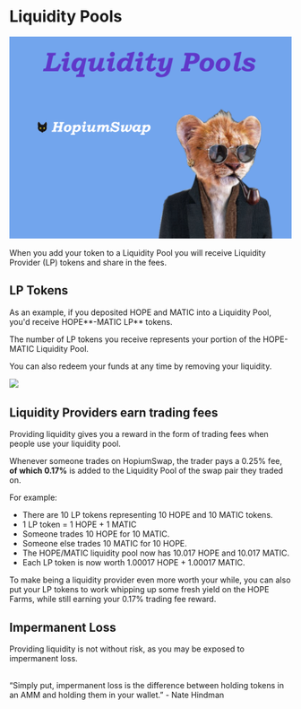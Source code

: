 # Liquidity Pools

![](../../.gitbook/assets/luiquiditypools.png)

When you add your token to a Liquidity Pool you will receive Liquidity Provider (LP) tokens and share in the fees.

## LP Tokens

As an example, if you deposited HOPE and MATIC into a Liquidity Pool, you'd receive HOPE**-MATIC LP** tokens.

The number of LP tokens you receive represents your portion of the HOPE-MATIC Liquidity Pool.

You can also redeem your funds at any time by removing your liquidity.

![](<../../.gitbook/assets/coming-soon-neon-sign\_191108-233 (1).webp>)

## Liquidity Providers earn trading fees

Providing liquidity gives you a reward in the form of trading fees when people use your liquidity pool.

Whenever someone trades on HopiumSwap, the trader pays a 0.25% fee, **of which 0.17%** is added to the Liquidity Pool of the swap pair they traded on.

For example:

* There are 10 LP tokens representing 10 HOPE and 10 MATIC tokens.
* 1 LP token = 1 HOPE + 1 MATIC
* Someone trades 10 HOPE for 10 MATIC.
* Someone else trades 10 MATIC for 10 HOPE.
* The HOPE/MATIC liquidity pool now has 10.017 HOPE and 10.017 MATIC.
* Each LP token is now worth 1.00017 HOPE + 1.00017 MATIC.

To make being a liquidity provider even more worth your while, you can also put your LP tokens to work whipping up some fresh yield on the HOPE Farms, while still earning your 0.17% trading fee reward.

## Impermanent Loss

Providing liquidity is not without risk, as you may be exposed to impermanent loss.

\
“Simply put, impermanent loss is the difference between holding tokens in an AMM and holding them in your wallet.” - Nate Hindman
